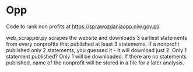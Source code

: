 # Opp
Code to rank non profits at https://sprawozdaniaopp.niw.gov.pl/

web_scrapper.py scrapes the website and downloads 3 earliest statements from every nonprofits that published at least 3 statements. 
If a nonprofit published only 2 statements, you guessed it - it will download just 2. Only 1 statement published? Only 1 will be downloaded.
If there are no statements published, name of the nonprofit will be stored in a file for a later analysis.
